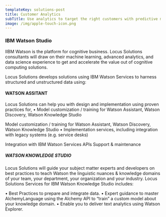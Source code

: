 ```yaml
---
templateKey: solutions-post
title: Customer Analytics
subTitle: Use analytics to target the right customers with predictive modeling.
image: /img/apple-touch-icon.png
---
```

### IBM Watson Studio

IIBM Watson is the platform for cognitive business. Locus Solutions consultants will draw on their machine learning, advanced analytics, and data science experience to get and accelerate the value out of cognitive computing
solutions.

Locus Solutions develops solutions using IBM Watson Services to harness structured and unstructured data using:

#### WATSON ASSITANT

Locus Solutions can help you with design and implementation using proven practices for, • Model customization / training for Watson Assistant, Watson Discovery, Watson Knowledge Studio

Model customization / training for Watson Assistant, Watson Discovery, Watson Knowledge Studio • Implementation services, including integration with legacy systems (e.g. service desks)


Integration with IBM Watson Services APIs
Support & maintenance

##### WATSON KNOWLEDGE STUDIO

Locus Solutions will guide your subject matter experts and developers on best practices to teach Watson the linguistic nuances & knowledge domains of your team, your department, your organization and your industry.
Locus Solutions Services for IBM Watson Knowledge Studio includes:


• Best Practices to prepare and integrate data. • Expert guidance to master AlchemyLanguage using the Alchemy API to “train” a custom model about your
knowledge domain.
• Enable you to deliver text analytics using Watson Explorer.
